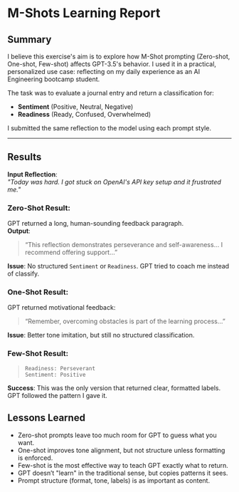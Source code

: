 # M-Shots Learning Report

## Summary

I believe this exercise's aim is to explore how M-Shot prompting (Zero-shot, One-shot, Few-shot) affects GPT-3.5's behavior. I used it in a practical, personalized use case: reflecting on my daily experience as an AI Engineering bootcamp student.

The task was to evaluate a journal entry and return a classification for:
- **Sentiment** (Positive, Neutral, Negative)
- **Readiness** (Ready, Confused, Overwhelmed)

I submitted the same reflection to the model using each prompt style.

---

## Results

**Input Reflection**:  
*"Today was hard. I got stuck on OpenAI's API key setup and it frustrated me."*

### Zero-Shot Result:
GPT returned a long, human-sounding feedback paragraph.  
**Output**:
> “This reflection demonstrates perseverance and self-awareness… I recommend offering support…”

**Issue**: No structured `Sentiment` or `Readiness`. GPT tried to coach me instead of classify.


### One-Shot Result:
GPT returned motivational feedback:
> “Remember, overcoming obstacles is part of the learning process…”

**Issue**: Better tone imitation, but still no structured classification.


### Few-Shot Result:
> `Readiness: Perseverant`  
> `Sentiment: Positive`

**Success**: This was the only version that returned clear, formatted labels. GPT followed the pattern I gave it.


## Lessons Learned

- Zero-shot prompts leave too much room for GPT to guess what you want.
- One-shot improves tone alignment, but not structure unless formatting is enforced.
- Few-shot is the most effective way to teach GPT exactly what to return.
- GPT doesn’t "learn" in the traditional sense, but copies patterns it sees.
- Prompt structure (format, tone, labels) is as important as content.


